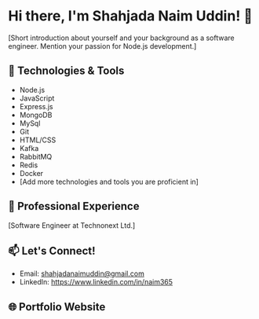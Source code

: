 # Hi there, I'm Shahjada Naim Uddin! 👋

[Short introduction about yourself and your background as a software engineer. Mention your passion for Node.js development.]

## 🌱 Technologies & Tools

- Node.js
- JavaScript
- Express.js
- MongoDB
- MySql
- Git
- HTML/CSS
- Kafka
- RabbitMQ
- Redis
- Docker
- [Add more technologies and tools you are proficient in]

## 💼 Professional Experience

[Software Engineer at Technonext Ltd.]


## 📫 Let's Connect!

- Email: shahjadanaimuddin@gmail.com
- LinkedIn: https://www.linkedin.com/in/naim365

## 🌐 Portfolio Website




